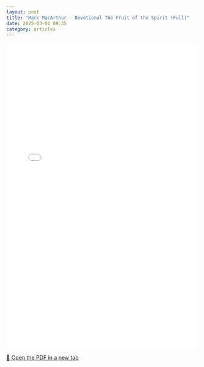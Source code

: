 ```yaml
---
layout: post
title: "Marc MacArthur - Devotional The Fruit of the Spirit (Full)"
date: 2025-03-01 09:35
category: articles
---
```


<iframe 
    src="{{ '/assets/articles/Marc-MacArthur/Marc-MacArthur-Devotional-The-Fruit-of-the-Spirit.pdf' | relative_url }}" 
    width="100%" 
    height="800px" 
    style="border: none;">
</iframe>

<p>
    <a href="{{ '/assets/articles/Marc-MacArthur/Marc-MacArthur-Devotional-The-Fruit-of-the-Spirit.pdf' | relative_url }}" target="_blank">
        📄 Open the PDF in a new tab
    </a>
</p>
